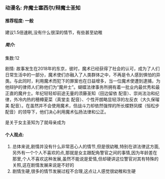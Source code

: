 ### 动漫名: 弁魔士塞西尔/辩魔士圣知


#### 推荐程度: 一般
建议1.5倍速刷,没有什么很深的情节，有些甚至幼稚

##### 简介:
集数:12

剧情:
故事发生在2018年的东京，彼时，魔术已经获得了社会的认可，成为了人们日常生活中的一部分，魔术使们亦融入了人类群体之中，不再是令人感到惧怕的异类。与此同时，利用魔术而犯下的罪案也在日益增多，当一位魔术使遭到逮捕，为他辩护的律师人们称他们为“魔弁士”。蝴蝶法律事务所拥有着一批业内最优秀和最正直的魔弁士。年纪轻轻却前途无量的须藤圣知（田边留依 配音）、崇尚法治和纪律，外冷内热的穂樽夏菜（真堂圭 配音）、个性开朗略显轻浮的左反衣（大久保瑠美 配音）。在虽然并不会使用魔术，但战斗力却依然强悍的所长蝶野凤蝶（恒松步 配音）的领导下，他们决心利用魔术弘扬法律和公正。

是关于女主圣知为了就母亲成为


#### 个人观点:
1. 总体来说,剧情并没有什么非常恶心人的情节,但是很幼稚,特别在讲法律这方面,另外有一个个人不喜欢的点,那就是女主跟配角警官之间的事情,因为年龄差在那里,个人不喜欢这种发展,虽然不能说是爱情,但却硬讲这位警官对其有特殊的关照,这在剧情发展来说是不好的
2. 剧情生硬,很多的情节发展过程不合理,这点让人感觉很幼稚和生硬



